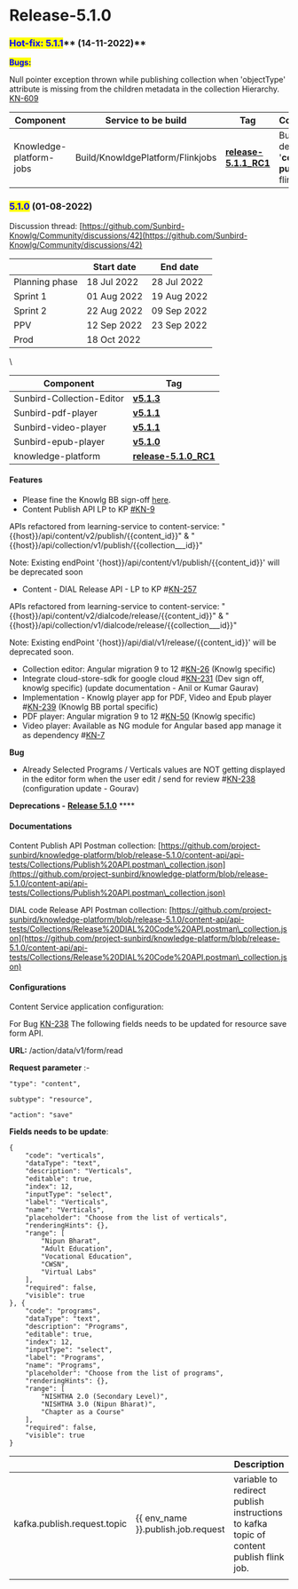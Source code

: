 # Release-5.1.0

### <mark style="color:blue;">**Hot-fix:  5.1.1**</mark>** (14-11-2022)**

<mark style="color:blue;">**Bugs:**</mark>

Null pointer exception thrown while publishing collection when 'objectType' attribute is missing from the children metadata in the collection Hierarchy. [KN-609](https://project-sunbird.atlassian.net/browse/KN-609)&#x20;

| Component               | Service to be build              | Tag                                                                                                                          | Comment                                         |
| ----------------------- | -------------------------------- | ---------------------------------------------------------------------------------------------------------------------------- | ----------------------------------------------- |
| Knowledge-platform-jobs | Build/KnowldgePlatform/Flinkjobs | ****[**release-5.1.1\_RC1**](https://github.com/project-sunbird/knowledge-platform-jobs/releases/tag/release-5.1.1\_RC1)**** | Build and depoy '**content-publish**' flink job |

### <mark style="color:blue;">5.1.0</mark> (01-08-2022)

Discussion thread: [https://github.com/Sunbird-Knowlg/Community/discussions/42](https://github.com/Sunbird-Knowlg/Community/discussions/42)

|                | Start date  | End date    |
| -------------- | ----------- | ----------- |
| Planning phase | 18 Jul 2022 | 28 Jul 2022 |
| Sprint 1       | 01 Aug 2022 | 19 Aug 2022 |
| Sprint 2       | 22 Aug 2022 | 09 Sep 2022 |
| PPV            | 12 Sep 2022 | 23 Sep 2022 |
| Prod           | 18 Oct 2022 |             |

\


| Component                 | Tag                                                                                                             |
| ------------------------- | --------------------------------------------------------------------------------------------------------------- |
| Sunbird-Collection-Editor | ****[**v5.1.3**](https://www.npmjs.com/package/@project-sunbird/sunbird-collection-editor/v/5.1.3)****          |
| Sunbird-pdf-player        | ****[**v5.1.1**](https://www.npmjs.com/package/@project-sunbird/sunbird-pdf-player-v9/v/5.1.1)****              |
| Sunbird-video-player      | ****[**v5.1.1**](https://www.npmjs.com/package/@project-sunbird/sunbird-video-player-v9/v/5.1.1)****            |
| Sunbird-epub-player       | ****[**v5.1.0**](https://www.npmjs.com/package/@project-sunbird/sunbird-epub-player-v9/v/5.1.0)****             |
| knowledge-platform        | ****[**release-5.1.0\_RC1**](https://github.com/project-sunbird/knowledge-platform/tree/release-5.1.0\_RC1)**** |

#### **Features**

* Please fine the Knowlg BB sign-off [here](https://docs.google.com/spreadsheets/d/1mmw6t0DRQs4KUqhpmNT4iLANSdhNVCU42ZLp2B6\_1QM/edit#gid=0).
* Content Publish API LP to KP [#](https://project-sunbird.atlassian.net/browse/SB-30118)[KN-9](https://project-sunbird.atlassian.net/browse/KN-9)&#x20;

&#x20;APIs refactored from learning-service to content-service: "\{{host\}}/api/content/v2/publish/\{{content\_id\}}" & "\{{host\}}/api/collection/v1/publish/\{{collection_\__id\}}"&#x20;

Note: Existing endPoint '{host\}}/api/content/v1/publish/\{{content\_id\}}' will be deprecated soon

* Content - DIAL Release API - LP to KP #[KN-257](https://project-sunbird.atlassian.net/browse/KN-257)&#x20;

APIs refactored from learning-service to content-service: "\{{host\}}/api/content/v2/dialcode/release/\{{content\_id\}}" & "\{{host\}}/api/collection/v1/dialcode/release/\{{collection_\__id\}}" &#x20;

Note: Existing endPoint '{host\}}/api/dial/v1/release/\{{content\_id\}}' will be deprecated soon.

* Collection editor: Angular migration 9 to 12 #[KN-26](https://project-sunbird.atlassian.net/browse/KN-26) (Knowlg specific)
* Integrate cloud-store-sdk for google cloud #[KN-231](https://project-sunbird.atlassian.net/browse/KN-231) (Dev sign off, knowlg specific) (update documentation - Anil or Kumar Gaurav)
* Implementation - Knowlg player app for PDF, Video and Epub player #[KN-239](https://project-sunbird.atlassian.net/browse/KN-239) (Knowlg BB portal specific)
* PDF player:  Angular migration 9 to 12  #[KN-50](https://project-sunbird.atlassian.net/browse/KN-50) (Knowlg specific)
* Video player: Available as NG module for Angular based app manage it as dependency #[KN-7](https://project-sunbird.atlassian.net/browse/KN-7)

**Bug**

* Already Selected Programs / Verticals values are NOT getting displayed in the editor form when the user edit / send for review #[KN-238](https://project-sunbird.atlassian.net/browse/KN-238) (configuration update - Gourav)

**Deprecations -** [**Release 5.1.0**](../deprecations/release-5.1.0.md) ****&#x20;

#### Documentations

Content Publish API Postman collection: [https://github.com/project-sunbird/knowledge-platform/blob/release-5.1.0/content-api/api-tests/Collections/Publish%20API.postman\_collection.json](https://github.com/project-sunbird/knowledge-platform/blob/release-5.1.0/content-api/api-tests/Collections/Publish%20API.postman\_collection.json)

DIAL code Release API Postman collection: [https://github.com/project-sunbird/knowledge-platform/blob/release-5.1.0/content-api/api-tests/Collections/Release%20DIAL%20Code%20API.postman\_collection.json](https://github.com/project-sunbird/knowledge-platform/blob/release-5.1.0/content-api/api-tests/Collections/Release%20DIAL%20Code%20API.postman\_collection.json)

#### Configurations

Content Service application configuration:

For Bug [KN-238](https://project-sunbird.atlassian.net/browse/KN-238) The following fields needs to be updated for resource save form API.

**URL:**  /action/data/v1/form/read

**Request parameter** :-

`"type": "content",`

`subtype": "resource",`

`"action": "save"`

**Fields needs to be update**:

```
{
	"code": "verticals",
	"dataType": "text",
	"description": "Verticals",
	"editable": true,
	"index": 12,
	"inputType": "select",
	"label": "Verticals",
	"name": "Verticals",
	"placeholder": "Choose from the list of verticals",
	"renderingHints": {},
	"range": [
		"Nipun Bharat",
		"Adult Education",
		"Vocational Education",
		"CWSN",
		"Virtual Labs"
	],
	"required": false,
	"visible": true
}, {
	"code": "programs",
	"dataType": "text",
	"description": "Programs",
	"editable": true,
	"index": 12,
	"inputType": "select",
	"label": "Programs",
	"name": "Programs",
	"placeholder": "Choose from the list of programs",
	"renderingHints": {},
	"range": [
		"NISHTHA 2.0 (Secondary Level)",
		"NISHTHA 3.0 (Nipun Bharat)",
		"Chapter as a Course"
	],
	"required": false,
	"visible": true
}
```

|                             |                                        | Description                                                                            |
| --------------------------- | -------------------------------------- | -------------------------------------------------------------------------------------- |
| kafka.publish.request.topic |  \{{ env\_name \}}.publish.job.request | variable to redirect publish instructions to kafka topic of content publish flink job. |
|                             |                                        |                                                                                        |
